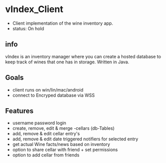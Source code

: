 # vIndex_Client

- Client implementation of the wine inventory app.
- status: On hold

## info
vIndex is an inventory manager where you can create a hosted database to keep track of wines that one has in storage. Written in Java.

## Goals
- client runs on win/lin/mac/android
- connect to Encryped database via WSS
## Features
- username password login
- create, remove, edit & merge -cellars (db-Tables)
- add, remove & edit cellar entry's
- add, remove & edit date triggered notifiers for selected entry
- get actual Wine facts/news based on inventory
- option to share cellar with friend + set permissions
- option to add cellar from friends 
